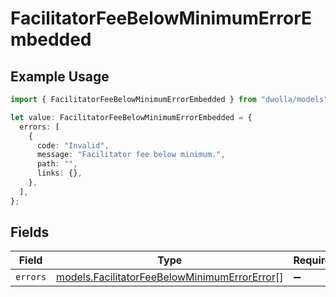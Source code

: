 # FacilitatorFeeBelowMinimumErrorEmbedded

## Example Usage

```typescript
import { FacilitatorFeeBelowMinimumErrorEmbedded } from "dwolla/models";

let value: FacilitatorFeeBelowMinimumErrorEmbedded = {
  errors: [
    {
      code: "Invalid",
      message: "Facilitator fee below minimum.",
      path: "",
      links: {},
    },
  ],
};
```

## Fields

| Field                                                                                              | Type                                                                                               | Required                                                                                           | Description                                                                                        |
| -------------------------------------------------------------------------------------------------- | -------------------------------------------------------------------------------------------------- | -------------------------------------------------------------------------------------------------- | -------------------------------------------------------------------------------------------------- |
| `errors`                                                                                           | [models.FacilitatorFeeBelowMinimumErrorError](../models/facilitatorfeebelowminimumerrorerror.md)[] | :heavy_minus_sign:                                                                                 | N/A                                                                                                |